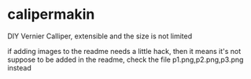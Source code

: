 # calipermakin
DIY Vernier Calliper, extensible and the size is not limited

if adding images to the readme needs a little hack, then it means it's not suppose to be added in the readme, check the file p1.png,p2.png,p3.png instead
